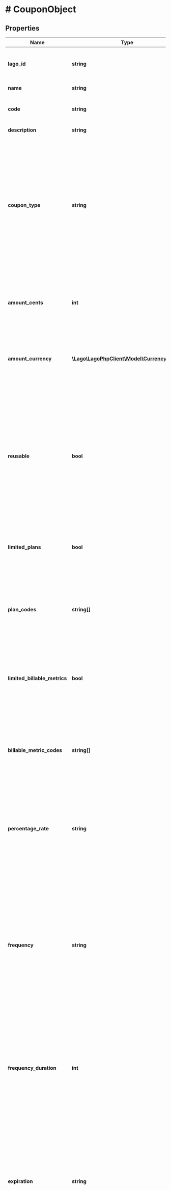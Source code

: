# # CouponObject

## Properties

Name | Type | Description | Notes
------------ | ------------- | ------------- | -------------
**lago_id** | **string** | Unique identifier of the coupon, created by Lago. |
**name** | **string** | The name of the coupon. |
**code** | **string** | Unique code used to identify the coupon. |
**description** | **string** | Description of the coupon. | [optional]
**coupon_type** | **string** | The type of the coupon. It can have two possible values: &#x60;fixed_amount&#x60; or &#x60;percentage&#x60;.  - If set to &#x60;fixed_amount&#x60;, the coupon represents a fixed amount discount. - If set to &#x60;percentage&#x60;, the coupon represents a percentage-based discount. |
**amount_cents** | **int** | The amount of the coupon in cents. This field is required only for coupon with &#x60;fixed_amount&#x60; type. | [optional]
**amount_currency** | [**\Lago\LagoPhpClient\Model\CurrencyOrNull**](CurrencyOrNull.md) | The currency of the coupon. This field is required only for coupon with &#x60;fixed_amount&#x60; type. | [optional]
**reusable** | **bool** | Indicates whether the coupon can be reused or not. If set to &#x60;true&#x60;, the coupon is reusable, meaning it can be applied multiple times to the same customer. If set to &#x60;false&#x60;, the coupon can only be used once and is not reusable. If not specified, this field is set to &#x60;true&#x60; by default. |
**limited_plans** | **bool** | The coupon is limited to specific plans. The possible values can be &#x60;true&#x60; or &#x60;false&#x60;. |
**plan_codes** | **string[]** | An array of plan codes to which the coupon is applicable. By specifying the plan codes in this field, you can restrict the coupon&#39;s usage to specific plans only. | [optional]
**limited_billable_metrics** | **bool** | The coupon is limited to specific billable metrics. The possible values can be &#x60;true&#x60; or &#x60;false&#x60;. |
**billable_metric_codes** | **string[]** | An array of billable metric codes to which the coupon is applicable. By specifying the billable metric codes in this field, you can restrict the coupon&#39;s usage to specific metrics only. | [optional]
**percentage_rate** | **string** | The percentage rate of the coupon. This field is required only for coupons with a &#x60;percentage&#x60; coupon type. | [optional]
**frequency** | **string** | The type of frequency for the coupon. It can have three possible values: &#x60;once&#x60;, &#x60;recurring&#x60;, or &#x60;forever&#x60;.  - If set to &#x60;once&#x60;, the coupon is applicable only for a single use. - If set to &#x60;recurring&#x60;, the coupon can be used multiple times for recurring billing periods. - If set to &#x60;forever&#x60;, the coupon has unlimited usage and can be applied indefinitely. |
**frequency_duration** | **int** | Specifies the number of billing periods to which the coupon applies. This field is required only for coupons with a &#x60;recurring&#x60; frequency type | [optional]
**expiration** | **string** | Specifies the type of expiration for the coupon. It can have two possible values: &#x60;time_limit&#x60; or &#x60;no_expiration&#x60;.  - If set to &#x60;time_limit&#x60;, the coupon has an expiration based on a specified time limit. - If set to &#x60;no_expiration&#x60;, the coupon does not have an expiration date and remains valid indefinitely. |
**expiration_at** | **\DateTime** | The expiration date and time of the coupon. This field is required only for coupons with &#x60;expiration&#x60; set to &#x60;time_limit&#x60;. The expiration date and time should be specified in UTC format according to the ISO 8601 datetime standard. It indicates the exact moment when the coupon will expire and is no longer valid. | [optional]
**created_at** | **\DateTime** | The date and time when the coupon was created. It is expressed in UTC format according to the ISO 8601 datetime standard. This field provides the timestamp for the exact moment when the coupon was initially created. |
**terminated_at** | **\DateTime** | This field indicates if the coupon has been terminated and is no longer usable. If it&#39;s not null, it won&#39;t be removed for existing customers using it, but it prevents the coupon from being applied in the future. | [optional]

[[Back to Model list]](../../README.md#models) [[Back to API list]](../../README.md#endpoints) [[Back to README]](../../README.md)
